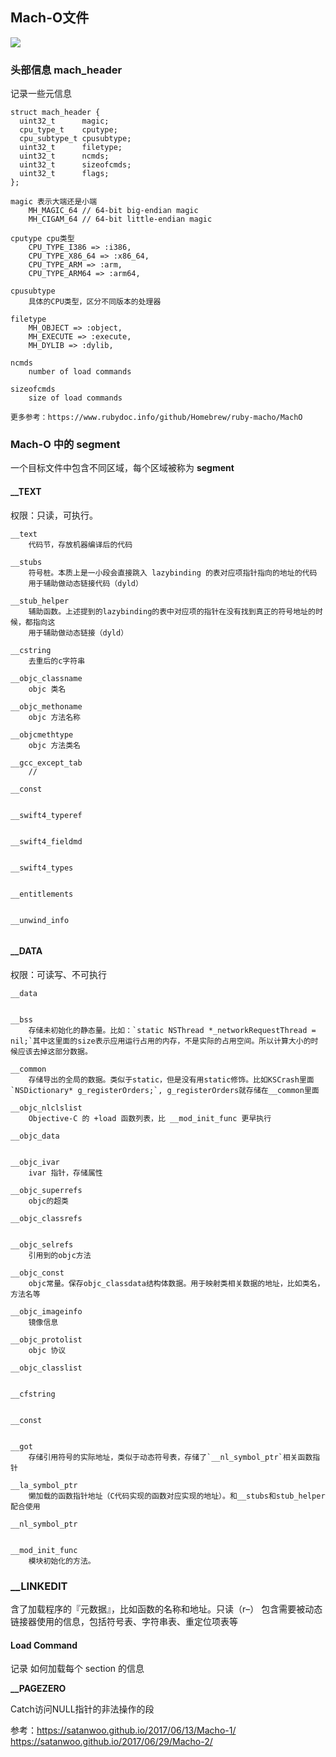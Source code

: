 ## Mach-O文件

![](./img/mach-o-1.gif)

### 头部信息 mach_header 

记录一些元信息

```
struct mach_header {
  uint32_t      magic;  
  cpu_type_t    cputype;
  cpu_subtype_t cpusubtype;
  uint32_t      filetype;
  uint32_t      ncmds;
  uint32_t      sizeofcmds;
  uint32_t      flags;
};

magic 表示大端还是小端
    MH_MAGIC_64 // 64-bit big-endian magic
    MH_CIGAM_64 // 64-bit little-endian magic

cputype cpu类型
    CPU_TYPE_I386 => :i386,
    CPU_TYPE_X86_64 => :x86_64,
    CPU_TYPE_ARM => :arm,
    CPU_TYPE_ARM64 => :arm64,

cpusubtype
    具体的CPU类型，区分不同版本的处理器

filetype
    MH_OBJECT => :object,
    MH_EXECUTE => :execute,
    MH_DYLIB => :dylib,

ncmds
    number of load commands

sizeofcmds
    size of load commands

更多参考：https://www.rubydoc.info/github/Homebrew/ruby-macho/MachO

```


### Mach-O 中的 segment

一个目标文件中包含不同区域，每个区域被称为 **segment**

#### __TEXT 

权限：只读，可执行。

```
__text
    代码节，存放机器编译后的代码

__stubs
    符号桩。本质上是一小段会直接跳入 lazybinding 的表对应项指针指向的地址的代码
    用于辅助做动态链接代码（dyld）

__stub_helper
    辅助函数。上述提到的lazybinding的表中对应项的指针在没有找到真正的符号地址的时候，都指向这 
    用于辅助做动态链接（dyld）

__cstring
    去重后的c字符串

__objc_classname
    objc 类名

__objc_methoname
    objc 方法名称

__objcmethtype
    objc 方法类名

__gcc_except_tab
    //

__const


__swift4_typeref


__swift4_fieldmd


__swift4_types


__entitlements


__unwind_info


```


#### __DATA 

权限：可读写、不可执行

```
__data


__bss
    存储未初始化的静态量。比如：`static NSThread *_networkRequestThread = nil;`其中这里面的size表示应用运行占用的内存，不是实际的占用空间。所以计算大小的时候应该去掉这部分数据。

__common
    存储导出的全局的数据。类似于static，但是没有用static修饰。比如KSCrash里面`NSDictionary* g_registerOrders;`, g_registerOrders就存储在__common里面

__objc_nlclslist
    Objective-C 的 +load 函数列表，比 __mod_init_func 更早执行

__objc_data


__objc_ivar
    ivar 指针，存储属性

__objc_superrefs
    objc的超类

__objc_classrefs


__objc_selrefs
    引用到的objc方法

__objc_const
    objc常量。保存objc_classdata结构体数据。用于映射类相关数据的地址，比如类名，方法名等

__objc_imageinfo
    镜像信息

__objc_protolist
    objc 协议

__objc_classlist


__cfstring


__const


__got
    存储引用符号的实际地址，类似于动态符号表，存储了`__nl_symbol_ptr`相关函数指针

__la_symbol_ptr
    懒加载的函数指针地址（C代码实现的函数对应实现的地址）。和__stubs和stub_helper配合使用

__nl_symbol_ptr


__mod_init_func
    模块初始化的方法。

```

### __LINKEDIT

含了加载程序的『元数据』，比如函数的名称和地址。只读（r–）
包含需要被动态链接器使用的信息，包括符号表、字符串表、重定位项表等


#### Load Command

记录 如何加载每个 section 的信息


**__PAGEZERO**

Catch访问NULL指针的非法操作的段

参考：https://satanwoo.github.io/2017/06/13/Macho-1/
https://satanwoo.github.io/2017/06/29/Macho-2/
